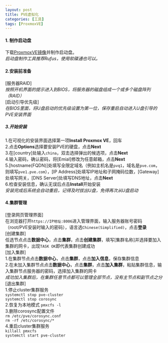 ```yaml
---
layout: post
title: PVE虚拟化
categories: [工具]
tags: [ProxmoxVE]
---
```

#### 1. 制作启动盘
下载[ProxmoxVE镜像](https://www.proxmox.com/en/downloads/category/iso-images-pve)并制作启动盘。  
*启动盘制作工具推荐Rufus，使用软碟通也可以。*  
<!-- more -->
#### 2.安装前准备
[服务器RAID]  
*按照开机界面的提示进入到BIOS，将服务器的磁盘组成一个或多个磁盘阵列（RAID）*   
[启动引导优先级]  
*在BIOS里面，将U盘启动的优先级设置为第一位，保存重启自动进入U盘引导的PVE安装界面*  
##### 3.开始安装
1.在可视化的安装界面选择第一项**Install Proxmox VE**，回车  
2.点击**Options**选择要安装PVE的硬盘，点击**Next**  
3.在[country]处输入`china`，双击选择弹出的候选项，点击**Next**  
4.输入密码，确认密码，将[Emial]修改为任意邮箱，点击**Next**  
5.[hostname(FQDN)]处填写全限定域名（例如主机名是`pvq1`，域名是`pve.com`，则填写`pve1.pve.com`），[IP Address]处填写IP地址和子网掩码位数，[Gateway]处填写网关，[DNS Server]处填写DNS地址，点击**Next**  
6.检查安装信息，确认无误后点击**Install**开始安装  
*安装完成后系统会自动重启，记得及时拔出U盘，免得再次从U盘启动*  
#### 4.集群管理
[登录网页管理界面]  
在浏览器打开`https://IP地址:8006`进入管理界面，输入服务器账号密码（root/PVE安装时输入的密码），语言选`Chinese(Simplified)`，点击**登录**  
[创建集群]  
任选节点点击**数据中心**，点击**集群**，点击**创建集群**，填写[集群名称]并选择要加入集群的网卡，出现`TASK OK`即代表集群创建成功  
[加入集群]  
1.在集群节点点击**数据中心**，点击**集群**，点击**加入信息**，保存集群信息  
2.在未加入集群节点点击**数据中心**，点击**集群**，点击**加入集群**，粘贴集群信息，输入集群节点服务器的密码，选择加入集群的网卡  
*成功加入集群后，在集群任意节点都可以管理全部节点，没有主节点和副节点之分*  
[退出集群]  
1.停止cluster集群服务  
`systemctl stop pve-cluster`  
`systemctl stop corosync`  
2.恢复为本地模式
`pmxcfs -l`  
3.删除corosync配置文件  
`rm /etc/pve/corosync.conf`  
`rm -rf /etc/corosync/*`  
4.重启cluster集群服务  
`killall pmxcfs`  
`systemctl start pve-cluster`  
